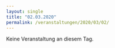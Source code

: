 ```yaml
---
layout: single
title: "02.03.2020"
permalink: /veranstaltungen/2020/03/02/
---
```


Keine Veranstaltung an diesem Tag.
